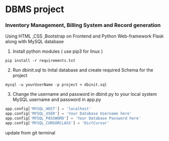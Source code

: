 # DBMS project
###  Inventory Management, Billing System and Record generation
Using HTML ,CSS ,Bootstrap on Frontend and Python Web-framework Flask along with MySQL database

1. Install python modules ( use pip3 for linux )
```
pip install -r requirements.txt
```

2. Run dbinit.sql to Inital database and create required Schema for the project
```
mysql -u yourUserName -p project < dbinit.sql
```

3. Change the username and password in dbinit.py to your local system MySQL username and password in app.py
```python
app.config['MYSQL_HOST'] = 'localhost'
app.config['MYSQL_USER'] = 'Your Database Username here'
app.config['MYSQL_PASSWORD'] = 'Your Database Password here'
app.config['MYSQL_CURSORCLASS'] = 'DictCursor'
```
update from git terminal

